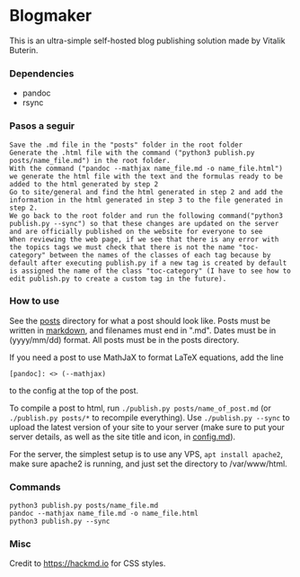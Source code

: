 # Blogmaker

This is an ultra-simple self-hosted blog publishing solution made by Vitalik Buterin.

### Dependencies

* pandoc
* rsync

### Pasos a seguir
```
Save the .md file in the "posts" folder in the root folder
Generate the .html file with the command ("python3 publish.py posts/name_file.md") in the root folder.
With the command ("pandoc --mathjax name_file.md -o name_file.html") we generate the html file with the text and the formulas ready to be added to the html generated by step 2
Go to site/general and find the html generated in step 2 and add the information in the html generated in step 3 to the file generated in step 2.
We go back to the root folder and run the following command("python3 publish.py --sync") so that these changes are updated on the server and are officially published on the website for everyone to see
When reviewing the web page, if we see that there is any error with the topics tags we must check that there is not the name "toc-category" between the names of the classes of each tag because by default after executing publish.py if a new tag is created by default is assigned the name of the class "toc-category" (I have to see how to edit publish.py to create a custom tag in the future).

```
### How to use

See the [posts](./posts) directory for what a post should look like. Posts must be written in [markdown](https://daringfireball.net/projects/markdown/syntax), and filenames must end in ".md". Dates must be in (yyyy/mm/dd) format. All posts must be in the posts directory.

If you need a post to use MathJaX to format LaTeX equations, add the line

```
[pandoc]: <> (--mathjax)
```

to the config at the top of the post.

To compile a post to html, run `./publish.py posts/name_of_post.md` (or `./publish.py posts/*` to recompile everything). Use `./publish.py --sync` to upload the latest version of your site to your server (make sure to put your server details, as well as the site title and icon, in [config.md](./config.md)).

For the server, the simplest setup is to use any VPS, `apt install apache2`, make sure apache2 is running, and just set the directory to /var/www/html.

### Commands
```
python3 publish.py posts/name_file.md
pandoc --mathjax name_file.md -o name_file.html
python3 publish.py --sync
```


### Misc

Credit to https://hackmd.io for CSS styles.
